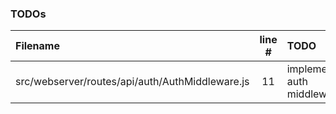 ### TODOs
| Filename | line # | TODO
|:------|:------:|:------
| src/webserver/routes/api/auth/AuthMiddleware.js | 11 | implement auth middleware